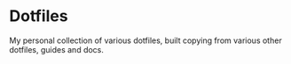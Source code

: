 # Dotfiles

My personal collection of various dotfiles, built copying from various other
dotfiles, guides and docs.


